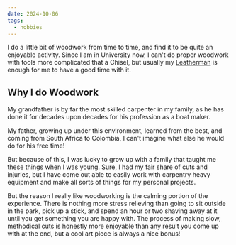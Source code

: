 ```yaml
---
date: 2024-10-06
tags:
  - hobbies
---
```


I do a little bit of woodwork from time to time, and find it to be quite an enjoyable activity. Since I am in University now, I can't do proper woodwork with tools more complicated that a Chisel, but usually my [Leatherman](https://www.leatherman.com/charge-tti-832537.html) is enough for me to have a good time with it.

## Why I do Woodwork

My grandfather is by far the most skilled carpenter in my family, as he has done it for decades upon decades for his profession as a boat maker. 

My father, growing up under this environment, learned from the best, and coming from South Africa to Colombia, I can't imagine what else he would do for his free time!

But because of this, I was lucky to grow up with a family that taught me these things when I was young. Sure, I had my fair share of cuts and injuries, but I have come out able to easily work with carpentry heavy equipment and make all sorts of things for my personal projects.

But the reason I really like woodworking is the calming portion of the experience. There is nothing more stress relieving than going to sit outside in the park, pick up a stick, and spend an hour or two shaving away at it until you get something you are happy with. The process of making slow, methodical cuts is honestly more enjoyable than any result you come up with at the end, but a cool art piece is always a nice bonus!